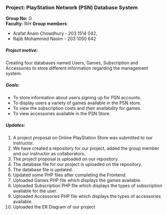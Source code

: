 ### Project: PlayStation Network (PSN) Database System     
**Group No:** G     
**Faculty:** RiH
**Group members**: 
- Arafat Anam Chowdhury - 203 1514 042, 
- Rajib Mohammed Nasim - 203 1050 642
    
##### Project motive: 
Creating four databases named Users, Games, Subscription and Accessories to store different information regarding the management system.
    
##### Goals: 
- To store information about users signing up for PSN accounts.
- To display users a variety of games available in the PSN store.
- To view the subscription costs and their availability for games. 
- To view accessories available in the PSN Store.
    

##### Updates: 
1. A project proposal on Online PlayStation Store was submitted to our instructor.
2. We have created a repository for our project, added the group member and our instructor as 
   collaborators.
3. The project proposal is uploaded on our repository.
4. The database file for our project is uploaded on the repository. 
5. The database file is updated. 
6. Updated some PHP files after completing the Frontend. 
7. Uploaded Games PHP file which displays the games available.
8. Uploaded Subscription PHP file which displays the types of subscription available for the user.
9. Uploaded Accessories PHP file which displays the types of accessories available.
10. Uploaded the ER Diagram of our project 
 